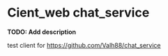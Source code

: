 # Cient_web chat_service

**TODO: Add description**

test client for https://github.com/Valh88/chat_service